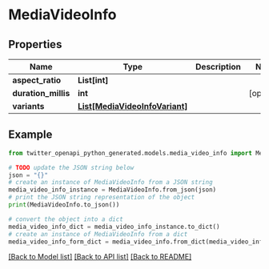 # MediaVideoInfo


## Properties

Name | Type | Description | Notes
------------ | ------------- | ------------- | -------------
**aspect_ratio** | **List[int]** |  | 
**duration_millis** | **int** |  | [optional] 
**variants** | [**List[MediaVideoInfoVariant]**](MediaVideoInfoVariant.md) |  | 

## Example

```python
from twitter_openapi_python_generated.models.media_video_info import MediaVideoInfo

# TODO update the JSON string below
json = "{}"
# create an instance of MediaVideoInfo from a JSON string
media_video_info_instance = MediaVideoInfo.from_json(json)
# print the JSON string representation of the object
print(MediaVideoInfo.to_json())

# convert the object into a dict
media_video_info_dict = media_video_info_instance.to_dict()
# create an instance of MediaVideoInfo from a dict
media_video_info_form_dict = media_video_info.from_dict(media_video_info_dict)
```
[[Back to Model list]](../README.md#documentation-for-models) [[Back to API list]](../README.md#documentation-for-api-endpoints) [[Back to README]](../README.md)


